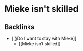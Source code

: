 # Mieke isn't skilled

## Backlinks
* [[§Do I want to stay with Mieke]]
	* [[Mieke isn't skilled]]

<!-- {BearID:2FF20D28-6441-4F0E-AE17-273C7150F73F-502-000001B184B680D0} -->
